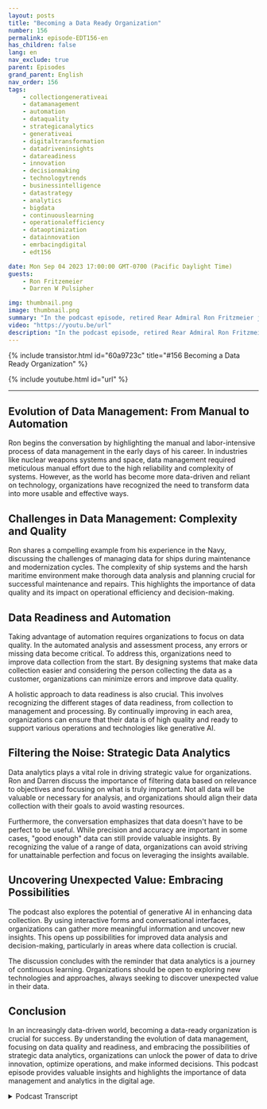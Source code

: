 ```yaml
---
layout: posts
title: "Becoming a Data Ready Organization"
number: 156
permalink: episode-EDT156-en
has_children: false
lang: en
nav_exclude: true
parent: Episodes
grand_parent: English
nav_order: 156
tags:
    - collectiongenerativeai
    - datamanagement
    - automation
    - dataquality
    - strategicanalytics
    - generativeai
    - digitaltransformation
    - datadriveninsights
    - datareadiness
    - innovation
    - decisionmaking
    - technologytrends
    - businessintelligence
    - datastrategy
    - analytics
    - bigdata
    - continuouslearning
    - operationalefficiency
    - dataoptimization
    - datainnovation
    - emrbacingdigital
    - edt156

date: Mon Sep 04 2023 17:00:00 GMT-0700 (Pacific Daylight Time)
guests:
    - Ron Fritzemeier
    - Darren W Pulsipher

img: thumbnail.png
image: thumbnail.png
summary: "In the podcast episode, retired Rear Admiral Ron Fritzmeier joins host Darren Pulsipher to discuss the importance of data management in the context of generative artificial intelligence (AI). With a background in electrical engineering and extensive experience in the cyber and cybersecurity fields, Ron provides valuable insights into the evolving field of data management and its critical role in organizational success in the digital age."
video: "https://youtu.be/url"
description: "In the podcast episode, retired Rear Admiral Ron Fritzmeier joins host Darren Pulsipher to discuss the importance of data management in the context of generative artificial intelligence (AI). With a background in electrical engineering and extensive experience in the cyber and cybersecurity fields, Ron provides valuable insights into the evolving field of data management and its critical role in organizational success in the digital age."
---
```


<div>
{% include transistor.html id="60a9723c" title="#156 Becoming a Data Ready Organization" %}

{% include youtube.html id="url" %}
</div>

---

## Evolution of Data Management: From Manual to Automation

Ron begins the conversation by highlighting the manual and labor-intensive process of data management in the early days of his career. In industries like nuclear weapons systems and space, data management required meticulous manual effort due to the high reliability and complexity of systems. However, as the world has become more data-driven and reliant on technology, organizations have recognized the need to transform data into more usable and effective ways.

## Challenges in Data Management: Complexity and Quality

Ron shares a compelling example from his experience in the Navy, discussing the challenges of managing data for ships during maintenance and modernization cycles. The complexity of ship systems and the harsh maritime environment make thorough data analysis and planning crucial for successful maintenance and repairs. This highlights the importance of data quality and its impact on operational efficiency and decision-making.

## Data Readiness and Automation

Taking advantage of automation requires organizations to focus on data quality. In the automated analysis and assessment process, any errors or missing data become critical. To address this, organizations need to improve data collection from the start. By designing systems that make data collection easier and considering the person collecting the data as a customer, organizations can minimize errors and improve data quality.

A holistic approach to data readiness is also crucial. This involves recognizing the different stages of data readiness, from collection to management and processing. By continually improving in each area, organizations can ensure that their data is of high quality and ready to support various operations and technologies like generative AI.

## Filtering the Noise: Strategic Data Analytics

Data analytics plays a vital role in driving strategic value for organizations. Ron and Darren discuss the importance of filtering data based on relevance to objectives and focusing on what is truly important. Not all data will be valuable or necessary for analysis, and organizations should align their data collection with their goals to avoid wasting resources.

Furthermore, the conversation emphasizes that data doesn't have to be perfect to be useful. While precision and accuracy are important in some cases, "good enough" data can still provide valuable insights. By recognizing the value of a range of data, organizations can avoid striving for unattainable perfection and focus on leveraging the insights available.

## Uncovering Unexpected Value: Embracing Possibilities

The podcast also explores the potential of generative AI in enhancing data collection. By using interactive forms and conversational interfaces, organizations can gather more meaningful information and uncover new insights. This opens up possibilities for improved data analysis and decision-making, particularly in areas where data collection is crucial.

The discussion concludes with the reminder that data analytics is a journey of continuous learning. Organizations should be open to exploring new technologies and approaches, always seeking to discover unexpected value in their data.

## Conclusion

In an increasingly data-driven world, becoming a data-ready organization is crucial for success. By understanding the evolution of data management, focusing on data quality and readiness, and embracing the possibilities of strategic data analytics, organizations can unlock the power of data to drive innovation, optimize operations, and make informed decisions. This podcast episode provides valuable insights and highlights the importance of data management and analytics in the digital age.



<details>
<summary> Podcast Transcript </summary>

<p></p>

</details>
